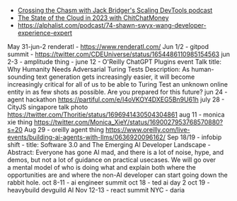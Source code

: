 - [Crossing the Chasm with Jack Bridger's Scaling DevTools podcast](https://podcast.bitreach.io/episodes/swyx)
- [The State of the Cloud in 2023 with ChitChatMoney](https://www.listennotes.com/podcasts/chit-chat-money/the-state-of-the-cloud-in-8r7cCw5kEeL/)
- https://alphalist.com/podcast/74-shawn-swyx-wang-developer-experience-expert

May 31-jun-2 renderatl
	- https://www.renderatl.com/
Jun 1/2 - gitpod summit
	- https://twitter.com/CDEUniverse/status/1654486110985154563
jun 2-3 - amplitude thing
	- 
june 12 - O'Reilly ChatGPT Plugins event
	Talk title: Why Humanity Needs Adversarial Turing Tests
	Description: As human-sounding text generation gets increasingly easier, it will become increasingly critical for all of us to be able to Turing Test an unknown online entity in as few shots as possible. Are you prepared for this future?
jun 24 - agent hackathon https://partiful.com/e/I4oVKOY4DXEG5Bn9U61h
july 28 - CityJS singapore talk photo https://twitter.com/Thoritie/status/1696941430504304861
aug 11 - monica xie thing https://twitter.com/Monica_XieY/status/1690027953768570880?s=20
Aug 29 - oreilly agent thing https://www.oreilly.com/live-events/building-ai-agents-with-llms/0636920096162/
Sep 18/19 - infobip shift
	-   title: Software 3.0 and The Emerging AI Developer Landscape
	- Abstract: Everyone has gone AI mad, and there is a lot of noise, hype, and demos, but not a lot of guidance on practical usecases. We will go over a mental model of who is doing what and explain both where the opportunities are and where the non-AI developer can start going down the rabbit hole.
oct 8-11 - ai engineer summit
oct 18 - ted ai day 2
oct 19 - heavybuild devguild AI
Nov 12-13 - react summit NYC - daria 